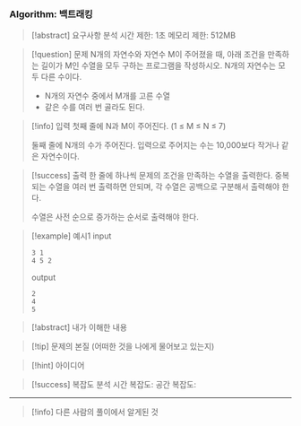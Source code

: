### Algorithm: 백트래킹

> [!abstract] 요구사항 분석
> 시간 제한: 1초
> 메모리 제한: 512MB

> [!question] 문제
> N개의 자연수와 자연수 M이 주어졌을 때, 아래 조건을 만족하는 길이가 M인 수열을 모두 구하는 프로그램을 작성하시오. N개의 자연수는 모두 다른 수이다.
>
> - N개의 자연수 중에서 M개를 고른 수열
> - 같은 수를 여러 번 골라도 된다.

> [!info] 입력
> 첫째 줄에 N과 M이 주어진다. (1 ≤ M ≤ N ≤ 7)
>
> 둘째 줄에 N개의 수가 주어진다. 입력으로 주어지는 수는 10,000보다 작거나 같은 자연수이다.

> [!success] 출력
> 한 줄에 하나씩 문제의 조건을 만족하는 수열을 출력한다. 중복되는 수열을 여러 번 출력하면 안되며, 각 수열은 공백으로 구분해서 출력해야 한다.
>
> 수열은 사전 순으로 증가하는 순서로 출력해야 한다.

> [!example] 예시1
> input
>
> ```
> 3 1
> 4 5 2
> ```
>
> output
>
> ```
> 2
> 4
> 5
> ```

> [!abstract] 내가 이해한 내용

> [!tip] 문제의 본질 (어떠한 것을 나에게 물어보고 있는지)

> [!hint] 아이디어

> [!success] 복잡도 분석
> 시간 복잡도:
> 공간 복잡도:

---

> [!info] 다른 사람의 풀이에서 알게된 것
